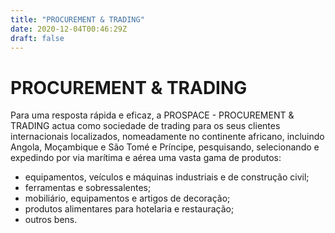 ```yaml
---
title: "PROCUREMENT & TRADING"
date: 2020-12-04T00:46:29Z
draft: false
---
```

# PROCUREMENT & TRADING

Para uma resposta rápida e eficaz, a PROSPACE - PROCUREMENT & TRADING actua como sociedade de trading para os seus clientes internacionais localizados, nomeadamente no continente africano, incluindo Angola, Moçambique e São Tomé e Príncipe, pesquisando, selecionando e expedindo por via marítima e aérea uma vasta gama de produtos:

* equipamentos, veículos e máquinas industriais e de construção civil;
* ferramentas e sobressalentes;
* mobiliário, equipamentos e artigos de decoração;
* produtos alimentares para hotelaria e restauração;
* outros bens.

